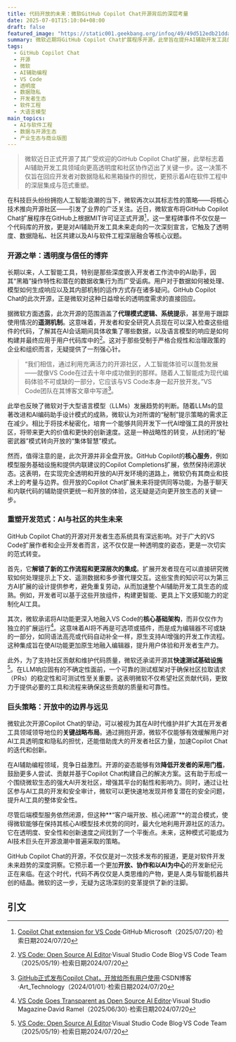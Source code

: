 ```yaml
---
title: 代码开放的未来：微软GitHub Copilot Chat开源背后的深层考量
date: 2025-07-01T15:10:04+08:00
draft: false
featured_image: "https://static001.geekbang.org/infoq/49/49d512edb21ddaf435007735b45a339e.png"
summary: 微软近期将GitHub Copilot Chat扩展程序开源，此举旨在提升AI辅助开发工具的透明度，回应开发者对数据隐私和“黑箱”操作的担忧。这一策略不仅能促进社区协作，加速AI在软件工程中的深层集成，也反映了微软在AI时代通过开放生态维护其开发者工具领导地位的深远战略考量。
tags: 
  - GitHub Copilot Chat
  - 开源
  - 微软
  - AI辅助编程
  - VS Code
  - 透明度
  - 数据隐私
  - 开发者生态
  - 软件工程
  - 大语言模型
main_topics: 
  - AI与软件工程
  - 数据与开源生态
  - 产业生态与商业版图
---
```


> 微软近日正式开源了其广受欢迎的GitHub Copilot Chat扩展，此举标志着AI辅助开发工具领域向更高透明度和社区协作迈出了关键一步。这一决策不仅旨在回应开发者对数据隐私和黑箱操作的担忧，更预示着AI在软件工程中的深层集成与范式重塑。

在科技巨头纷纷拥抱人工智能浪潮的当下，微软再次以其标志性的策略——将核心技术推向开源社区——引发了业界的广泛关注。近日，微软宣布将GitHub Copilot Chat扩展程序在GitHub上根据MIT许可证正式开源[^1]，这一里程碑事件不仅仅是一个代码库的开放，更是对AI辅助开发工具未来走向的一次深刻宣言，它触及了透明度、数据隐私、社区共建以及AI与软件工程深层融合等核心议题。

### 开源之举：透明度与信任的博弈

长期以来，人工智能工具，特别是那些深度嵌入开发者工作流中的AI助手，因其“黑箱”操作特性和潜在的数据收集行为而广受诟病。用户对于数据如何被处理、模型如何生成响应以及其内部机制的运作方式存在诸多疑问。GitHub Copilot Chat的此次开源，正是微软对这种日益增长的透明度需求的直接回应。

据微软方面透露，此次开源的范围涵盖了**代理模式逻辑、系统提示**，甚至用于跟踪使用情况的**遥测机制**。这意味着，开发者和安全研究人员现在可以深入检查这些组件的代码，了解其在AI会话期间具体收集了哪些数据，以及语言模型的响应是如何构建并最终应用于用户代码库中的[^2]。这对于那些受制于严格合规性和治理政策的企业和组织而言，无疑提供了一剂强心针。

> “我们相信，通过利用充满活力的开源社区，人工智能体验可以蓬勃发展——就像VS Code在过去十年中成功做到的那样。随着人工智能成为现代编码体验不可或缺的一部分，它应该与VS Code本身一起开放开发。”VS Code团队在其博客文章中写道[^3]。

此举也反映了微软对于大型语言模型（LLMs）发展趋势的判断。随着LLMs的显著改进和AI编码助手设计模式的成熟，微软认为对所谓的“秘制”提示策略的需求正在减少。相比于将技术秘密化，培育一个能够共同开发下一代AI增强工具的开放社区，将带来更大的价值和更快的创新速度。这是一种战略性的转变，从封闭的“秘密武器”模式转向开放的“集体智慧”模式。

然而，值得注意的是，此次开源并非全盘开放。GitHub Copilot的**核心服务**，例如模型服务基础设施和提供内联建议的Copilot Completions扩展，依然保持闭源状态。这表明，在实现完全透明和开放的AI开发环境的道路上，微软仍有其商业和技术上的考量与边界。但开放的Copilot Chat扩展未来将提供同等功能，为基于聊天和内联代码的辅助提供更统一和开放的体验，这无疑是迈向更开放生态的关键一步。

### 重塑开发范式：AI与社区的共生未来

GitHub Copilot Chat的开源对开发者生态系统具有深远影响。对于广大的VS Code扩展作者和企业开发者而言，这不仅仅是一种透明度的姿态，更是一次切实的范式转变。

首先，它**解锁了新的工作流程和更深层次的集成**。扩展开发者现在可以直接研究微软如何处理提示上下文、遥测数据和多步骤代理交互。这些宝贵的知识可以为第三方AI扩展的设计提供参考，避免重复劳动，从而加速整个AI辅助开发工具生态的成熟。例如，开发者可以基于这些开放组件，构建更智能、更具上下文感知能力的定制化AI工具。

其次，微软承诺将AI功能更深入地融入VS Code的**核心基础架构**，而非仅仅作为独立的扩展运行[^4]。这意味着AI将不再是可选项或插件，而是成为编辑器不可或缺的一部分，如同语法高亮或代码自动补全一样，原生支持AI增强的开发工作流程。这种集成旨在使AI功能更加原生地融入编辑器，提升用户体验和开发者生产力。

此外，为了支持社区贡献和维护代码质量，微软还承诺开源其**快速测试基础设施**[^2]。在LLM响应固有的不确定性面前，一个可靠的测试框架对于确保社区拉取请求（PRs）的稳定性和可测试性至关重要。这表明微软不仅希望社区贡献代码，更致力于提供必要的工具和流程来确保这些贡献的质量和可靠性。

### 巨头策略：开放中的边界与远见

微软此次开源Copilot Chat的举动，可以被视为其在AI时代维护并扩大其在开发者工具领域领导地位的**关键战略布局**。通过拥抱开源，微软不仅能够有效缓解用户对AI工具透明度和隐私的担忧，还能借助庞大的开发者社区力量，加速Copilot Chat的迭代和创新。

在AI辅助编程领域，竞争日益激烈。开源的姿态能够有效**降低开发者的采用门槛**，鼓励更多人尝试、贡献并基于Copilot Chat构建自己的解决方案。这有助于形成一个围绕微软生态的强大AI开发社区，增强其平台的黏性和影响力。同时，通过让社区参与AI工具的开发和安全审计，微软可以更快速地发现并修复潜在的安全问题，提升AI工具的整体安全性。

尽管后端模型服务依然闭源，但这种**“客户端开放、核心闭源”**的混合模式，使得微软能够在保持其核心AI模型技术优势的同时，最大化地利用开源社区的活力。它在透明度、安全性和创新速度之间找到了一个平衡点。未来，这种模式可能成为AI技术巨头在开源浪潮中普遍采取的策略。

GitHub Copilot Chat的开源，不仅仅是对一次技术发布的报道，更是对软件开发未来趋势的深度洞察。它预示着一个更加**开放、协作和以AI为中心**的开发新纪元正在来临。在这个时代，代码不再仅仅是人类思维的产物，更是人类与智能机器共创的结晶。微软的这一步，无疑为这场深刻的变革提供了新的注脚。

## 引文

[^1]: [Copilot Chat extension for VS Code](https://github.com/microsoft/vscode-copilot-chat)·GitHub·Microsoft（2025/07/20）·检索日期2024/07/20
[^2]: [VS Code: Open Source AI Editor](https://code.visualstudio.com/blogs/2025/05/19/openSourceAIEditor)·Visual Studio Code Blog·VS Code Team（2025/05/19）·检索日期2024/07/20
[^3]: [GitHub正式发布Copilot Chat，开放给所有用户使用](https://blog.csdn.net/Art_Technology/article/details/135303278)·CSDN博客·Art_Technology（2024/01/01）·检索日期2024/07/20
[^4]: [VS Code Goes Transparent as Open Source AI Editor](https://visualstudiomagazine.com/articles/2025/06/30/vs-code-goes-transparent-as-open-source-ai-editor.aspx)·Visual Studio Magazine·David Ramel（2025/06/30）·检索日期2024/07/20
[^5]: [VS Code Issue: Copilot Chat extension to be open sourced](https://github.com/microsoft/vscode/issues/248627)·GitHub·Microsoft（2024/07/20）·检索日期2024/07/20
[^6]: [Microsoft Developer X post](https://x.com/msdev/status/1939739665239511499)·X·Microsoft Developer（2024/07/20）·检索日期2024/07/20
